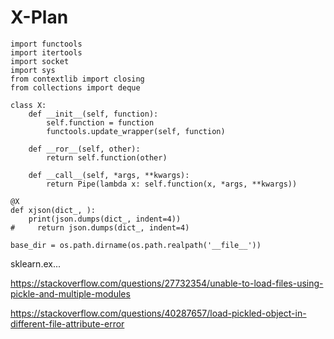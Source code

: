 # X-Plan
```
import functools
import itertools
import socket
import sys
from contextlib import closing
from collections import deque

class X:
    def __init__(self, function):
        self.function = function
        functools.update_wrapper(self, function)

    def __ror__(self, other):
        return self.function(other)

    def __call__(self, *args, **kwargs):
        return Pipe(lambda x: self.function(x, *args, **kwargs))
        
@X
def xjson(dict_, ):
    print(json.dumps(dict_, indent=4))
#     return json.dumps(dict_, indent=4)

```
```
base_dir = os.path.dirname(os.path.realpath('__file__'))

```
sklearn.ex...

https://stackoverflow.com/questions/27732354/unable-to-load-files-using-pickle-and-multiple-modules

https://stackoverflow.com/questions/40287657/load-pickled-object-in-different-file-attribute-error
